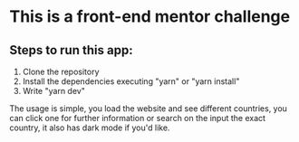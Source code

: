 # This is a front-end mentor challenge

## Steps to run this app:

1. Clone the repository
2. Install the dependencies executing "yarn" or "yarn install"
3. Write "yarn dev"

The usage is simple, you load the website and see different countries, you can click one for further information or search on the input the exact country, it also has dark mode if you'd like.

